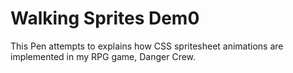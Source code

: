 # Walking Sprites Dem0

This Pen attempts to explains how CSS spritesheet animations are implemented in my RPG game, Danger Crew.
